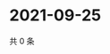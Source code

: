 # 2021-09-25

共 0 条

<!-- BEGIN -->
<!-- 最后更新时间 Sat Sep 25 2021 02:21:35 GMT+0800 (China Standard Time) -->

<!-- END -->

